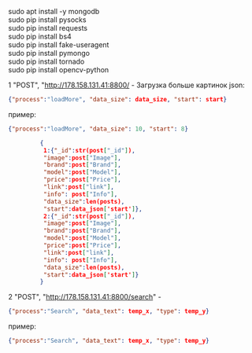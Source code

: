 sudo apt install -y mongodb <br/>
sudo pip install pysocks <br/>
sudo pip install requests <br/>
sudo pip install bs4 <br/>
sudo pip install fake-useragent <br/>
sudo pip install pymongo <br/>
sudo pip install tornado <br/>
sudo pip install opencv-python <br/>

1 "POST", "http://178.158.131.41:8800/ - Загрузка больше картинок json: <br/>
```json
{"process":"loadMore", "data_size": data_size, "start": start}
```
пример:
```json
{"process":"loadMore", "data_size": 10, "start": 8}

         {
          1:{"_id":str(post["_id"]), 
          "image":post["Image"],
          "brand":post["Brand"], 
          "model":post["Model"],
          "price":post["Price"], 
          "link":post["link"],
          "info": post["Info"], 
          "data_size":len(posts),
          "start":data_json['start']},
          2:{"_id":str(post["_id"]), 
          "image":post["Image"],
          "brand":post["Brand"], 
          "model":post["Model"],
          "price":post["Price"], 
          "link":post["link"],
          "info": post["Info"], 
          "data_size":len(posts),
          "start":data_json['start']}
         }
```

2 "POST", "http://178.158.131.41:8800/search" - <br/>
```json
{"process":"Search", "data_text": temp_x, "type": temp_y} 
```
пример: 
```json
{"process":"Search", "data_text": temp_x, "type": temp_y}
```

